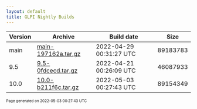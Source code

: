 ```yaml
---
layout: default
title: GLPI Nightly Builds
---
```


Version|Archive|Build date|Size
---|---|---|---
main|[main-197162a.tar.gz](main-197162a.tar.gz)|2022-04-29 00:31:27 UTC|89183783
9.5|[9.5-0fdcecd.tar.gz](9.5-0fdcecd.tar.gz)|2022-04-21 00:26:09 UTC|46087933
10.0|[10.0-b211f6c.tar.gz](10.0-b211f6c.tar.gz)|2022-05-03 00:27:43 UTC|89154349

<font size="1">Page generated on 2022-05-03 00:27:43 UTC</font>
